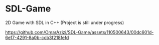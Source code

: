 # SDL-Game
2D Game with SDL in C++ (Project is still under progress)


https://github.com/OmarAzizi/SDL-Game/assets/110500643/00dc601d-6e17-4291-8a0b-ccb3f218fefd

